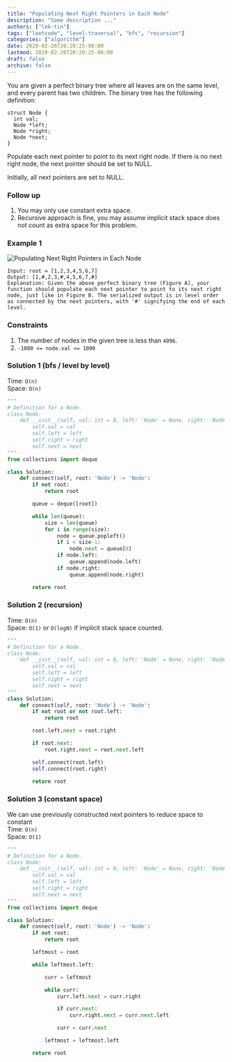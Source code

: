 ```yaml
---
title: "Populating Next Right Pointers in Each Node"
description: "Some description ..."
authors: ["lek-tin"]
tags: ["leetcode", "level-traversal", "bfs", "recursion"]
categories: ["algorithm"]
date: 2020-02-26T20:20:25-08:00
lastmod: 2020-02-26T20:20:25-08:00
draft: false
archive: false
---
```

You are given a perfect binary tree where all leaves are on the same level, and every parent has two children. The binary tree has the following definition:  

```
struct Node {
  int val;
  Node *left;
  Node *right;
  Node *next;
}
```
Populate each next pointer to point to its next right node. If there is no next right node, the next pointer should be set to NULL.  

Initially, all next pointers are set to NULL.  

### Follow up

1. You may only use constant extra space.
2. Recursive approach is fine, you may assume implicit stack space does not count as extra space for this problem.

### Example 1

![Populating Next Right Pointers in Each Node](/img/post/populating-next-right-pointers-in-each-node.png)
```
Input: root = [1,2,3,4,5,6,7]
Output: [1,#,2,3,#,4,5,6,7,#]
Explanation: Given the above perfect binary tree (Figure A), your function should populate each next pointer to point to its next right node, just like in Figure B. The serialized output is in level order as connected by the next pointers, with '#' signifying the end of each level.
```

### Constraints

1. The number of nodes in the given tree is less than `4096`.
2. `-1000 <= node.val <= 1000`

### Solution 1 (bfs / level by level)

Time: `O(n)`  
Space: `O(n)`  
```python
"""
# Definition for a Node.
class Node:
    def __init__(self, val: int = 0, left: 'Node' = None, right: 'Node' = None, next: 'Node' = None):
        self.val = val
        self.left = left
        self.right = right
        self.next = next
"""
from collections import deque

class Solution:
    def connect(self, root: 'Node') -> 'Node':
        if not root:
            return root

        queue = deque([root])

        while len(queue):
            size = len(queue)
            for i in range(size):
                node = queue.popleft()
                if i < size-1:
                    node.next = queue[0]
                if node.left:
                    queue.append(node.left)
                if node.right:
                    queue.append(node.right)

        return root
```

### Solution 2 (recursion)

Time: `O(n)`  
Space: `O(1)` or `O(logN)` if implicit stack space counted.
```python
"""
# Definition for a Node.
class Node:
    def __init__(self, val: int = 0, left: 'Node' = None, right: 'Node' = None, next: 'Node' = None):
        self.val = val
        self.left = left
        self.right = right
        self.next = next
"""
class Solution:
    def connect(self, root: 'Node') -> 'Node':
        if not root or not root.left:
            return root

        root.left.next = root.right

        if root.next:
            root.right.next = root.next.left

        self.connect(root.left)
        self.connect(root.right)

        return root
```

### Solution 3 (constant space)

We can use previously constructed next pointers to reduce space to constant  
Time: `O(n)`  
Space: `O(1)`  
```python
"""
# Definition for a Node.
class Node:
    def __init__(self, val: int = 0, left: 'Node' = None, right: 'Node' = None, next: 'Node' = None):
        self.val = val
        self.left = left
        self.right = right
        self.next = next
"""
from collections import deque

class Solution:
    def connect(self, root: 'Node') -> 'Node':
        if not root:
            return root

        leftmost = root

        while leftmost.left:

            curr = leftmost

            while curr:
                curr.left.next = curr.right

                if curr.next:
                    curr.right.next = curr.next.left

                curr = curr.next

            leftmost = leftmost.left

        return root
```
